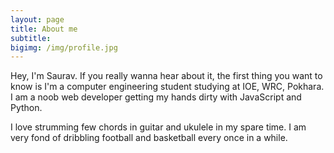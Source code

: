 ```yaml
---
layout: page
title: About me
subtitle: 
bigimg: /img/profile.jpg
---
```



Hey, I'm Saurav. If you really wanna hear about it, the first thing you want to know is I'm a computer engineering student studying at IOE, WRC, Pokhara. I am a noob web developer getting my hands dirty with JavaScript and Python.    
  
I love strumming few chords in guitar and ukulele in my spare time. I am very fond of dribbling football and basketball every once in a while. 